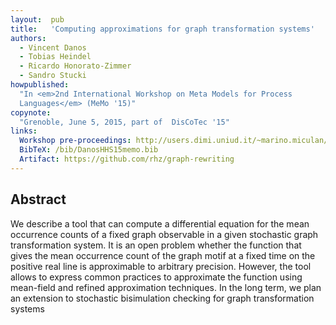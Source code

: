 ```yaml
---
layout:  pub
title:   'Computing approximations for graph transformation systems'
authors:
  - Vincent Danos
  - Tobias Heindel
  - Ricardo Honorato-Zimmer
  - Sandro Stucki
howpublished:
  "In <em>2nd International Workshop on Meta Models for Process
  Languages</em> (MeMo '15)"
copynote:
  "Grenoble, June 5, 2015, part of  DisCoTec '15"
links:
  Workshop pre-proceedings: http://users.dimi.uniud.it/~marino.miculan/Papers/MeMo15-preproc.pdf
  BibTeX: /bib/DanosHHS15memo.bib
  Artifact: https://github.com/rhz/graph-rewriting
---
```


## Abstract

We describe a tool that can compute a differential equation for the
mean occurrence counts of a fixed graph observable in a given
stochastic graph transformation system.  It is an open problem whether
the function that gives the mean occurrence count of the graph motif
at a fixed time on the positive real line is approximable to arbitrary
precision.  However, the tool allows to express common practices to
approximate the function using mean-field and refined approximation
techniques.  In the long term, we plan an extension to stochastic
bisimulation checking for graph transformation systems
